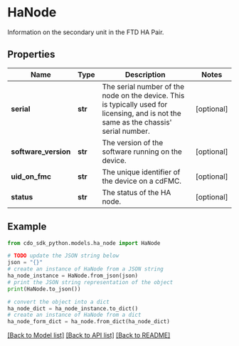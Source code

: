 # HaNode

Information on the secondary unit in the FTD HA Pair.

## Properties

Name | Type | Description | Notes
------------ | ------------- | ------------- | -------------
**serial** | **str** | The serial number of the node on the device. This is typically used for licensing, and is not the same as the chassis&#39; serial number. | [optional] 
**software_version** | **str** | The version of the software running on the device. | [optional] 
**uid_on_fmc** | **str** | The unique identifier of the device on a cdFMC. | [optional] 
**status** | **str** | The status of the HA node. | [optional] 

## Example

```python
from cdo_sdk_python.models.ha_node import HaNode

# TODO update the JSON string below
json = "{}"
# create an instance of HaNode from a JSON string
ha_node_instance = HaNode.from_json(json)
# print the JSON string representation of the object
print(HaNode.to_json())

# convert the object into a dict
ha_node_dict = ha_node_instance.to_dict()
# create an instance of HaNode from a dict
ha_node_form_dict = ha_node.from_dict(ha_node_dict)
```
[[Back to Model list]](../README.md#documentation-for-models) [[Back to API list]](../README.md#documentation-for-api-endpoints) [[Back to README]](../README.md)



